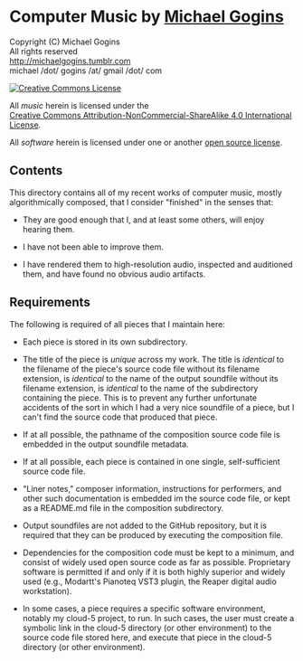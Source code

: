 # Computer Music by <a href="https://michaelgogins.tumblr.com">Michael Gogins</a>

Copyright (C) Michael Gogins<br>
All rights reserved<br>
http://michaelgogins.tumblr.com<br>
michael /dot/ gogins /at/ gmail /dot/ com

<a rel="license" href="http://creativecommons.org/licenses/by-nc-sa/4.0/"><img alt="Creative Commons License" 
style="border-width:0" src="https://i.creativecommons.org/l/by-nc-sa/4.0/88x31.png" />
</a>

All _music_ herein is licensed under the  
<a rel="license" href="http://creativecommons.org/licenses/by-nc-sa/4.0/">
Creative Commons Attribution-NonCommercial-ShareAlike 4.0 International License</a>.

All _software_ herein is licensed under one or another 
[open source license](https://opensource.org/licenses).

## Contents

This directory contains all of my recent works of computer music, mostly 
algorithmically composed, that I consider "finished" in the senses that:

 - They are good enough that I, and at least some others, will enjoy hearing 
   them.

 - I have not been able to improve them.

 - I have rendered them to high-resolution audio, inspected and auditioned 
   them, and have found no obvious audio artifacts.

## Requirements

The following is required of all pieces that I maintain here:

 - Each piece is stored in its own subdirectory.

 - The title of the piece is _unique_ across my work. The title is _identical_ 
   to the filename of the piece's source code file without its filename 
   extension, is _identical_ to the name of the output soundfile without its 
   filename extension, is _identical_ to the name of the subdirectory 
   containing the piece. This is to prevent any further unfortunate accidents 
   of the sort in which I had a very nice soundfile of a piece, but I can't 
   find the source code that produced that piece.

 - If at all possible, the pathname of the composition source code file is 
   embedded in the output soundfile metadata.

 - If at all possible, each piece is contained in one single, self-sufficient 
   source code file.

 - "Liner notes," composer information, instructions for performers, and other 
   such documentation is embedded im the source code file, or kept as a 
   README.md file in the composition subdirectory.

 - Output soundfiles are not added to the GitHub repository, but it is 
   required that they can be produced by executing the composition file.

 - Dependencies for the composition code must be kept to a minimum, and 
   consist of widely used open source code as far as possible. Proprietary 
   software is permitted if and only if it is both highly superior and widely 
   used (e.g., Modartt's Pianoteq VST3 plugin, the Reaper digital audio 
   workstation).

 - In some cases, a piece requires a specific software environment, notably my 
   cloud-5 project, to run. In such cases, the user must create a symbolic 
   link in the cloud-5 directory (or other environment) to the source code 
   file stored here, and execute that piece in the cloud-5 directory (or other 
   environment).

 

